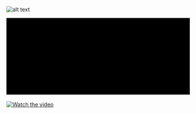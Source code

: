 ![alt text](https://github.com/forevercodingbot/forevercodingbot/blob/main/images/arrival_at_saturn-wallpaper-7680x4320.jpg?raw=true)

![alt text](https://github.com/forevercodingbot/forevercodingbot/blob/main/images/giphy.gif?raw=true)

[![Watch the video](https://img.youtube.com/vi/T-D1KVIuvjA/maxresdefault.jpg)](https://youtu.be/T-D1KVIuvjA)


